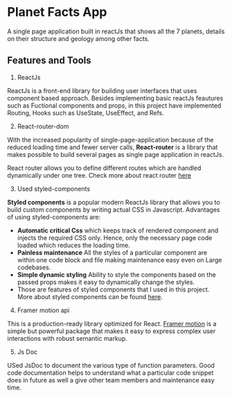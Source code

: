 # Planet Facts App

A single page application built in reactJs that shows all the 7 planets, details on their structure and geology among other facts.

## Features and Tools

1. ReactJs

ReactJs is a front-end library for building user interfaces that uses component based approach. Besides implementing basic reactJs feautures such as Fuctional components and props, in this project have implemented Routing, Hooks such as UseState, UseEffect, and Refs.


2. React-router-dom

With the increased popularity of single-page-application because of the reduced loading time and fewer server calls, **React-router** is a library that makes possible to build several pages  as single page application in reactJs.

React router allows you to define different routes which are handled dynamically under one tree. Check more about react router [here](https://v5.reactrouter.com/web/guides/quick-start) 

3. Used styled-components

**Styled components** is a popular modern ReactJs library that allows you to build custom components by writing actual CSS in Javascript.
Advantages of using styled-components are:

- **Automatic critical Css** which keeps track of rendered component and injects the required CSS only. Hence, only the necessary page code loaded which reduces the loading time.
- **Painless maintenance** All the styles of a particular component are within one code block and file making maintenance easy even on Large codebases.
- **Simple dynamic styling** Ability to style the components based on the passed props makes it easy to dynamically change the styles.
- Those are features of styled components that I used in this project. More about styled components can be found [here](https://styled-components.com/docs/basics#motivation).

4. Framer motion api

This is a production-ready library optimized for React. [Framer motion](https://www.framer.com/docs/introduction/) is a simple but powerful package that makes it easy to express complex user interactions with robust semantic markup.

5. Js Doc

USed JsDoc to document the various type of function parameters. Good code documentation helps to understand what a particular code snippet does in future as well a give other team members and maintenance easy time.
